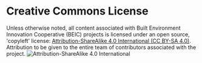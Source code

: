 # Creative Commons License

Unless otherwise noted, all content associated with Built Environment Innovation Cooperative (BEIC) projects is licensed under an open source, 'copyleft' license: [Attribution-ShareAlike 4.0 International (CC BY-SA 4.0)](https://creativecommons.org/licenses/by-sa/4.0/).  Attribution to be given to the entire team of contributors associated with the project.
![Attribution-ShareAlike 4.0 International](http://i.creativecommons.org/l/by-sa/3.0/88x31.png)

